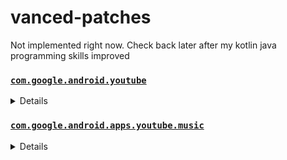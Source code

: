 # vanced-patches

Not implemented right now. Check back later after my kotlin java programming skills improved 

### [ `com.google.android.youtube`](https://play.google.com/store/apps/details?id=com.google.android.youtube)
<details>

| Patch | Description | Supported Version |
|:--------:|:--------------:|:-----------------:|
| `remove-ads` | Remove advertisement from Video and Shorts. | 18.07.33 |
| `remove-general-ads` | Remove advertisement banner on homepage. | 18.07.33 |
| `microg-support` | Ability to login Google account with Vanced microG. | 18.07.33 |
| `allow-nomicrog` | Allow YouTube Vanced to run without GMS or Vanced microG with no login function. | 18.07.33 |
| `pip` | Play videos in Picture-in-Pictures mode | 18.07.33 |
| `bg-playback` | Playback videos in background mode | 18.07.33 |
| `vanced-settings` | Vanced settings. | 18.07.33 |
| `disable-pip-shorts` | Disable Picture-in-Pictures in Shorts. (Experiment flag) | 18.07.33 |
| `branding-vanced` | Applies YouTube Vanced icon and splash background. | 18.07.33 |
| `vanced-name` | Change branding names to YouTube Vanced. | 18.07.33 |
| `ryd` | Return YouTube dislikes integration. | 18.07.33 |
| `sponsorblock` | SponsorBlock integration. | 18.07.33 |

</details>

### [ `com.google.android.apps.youtube.music`](https://play.google.com/store/apps/details?id=com.google.android.apps.youtube.music)
<details>

| Patch | Description | Supported version |
|:--------:|:--------------:|:-----------------:|
| `remove-ads` | Remove advertisement from YT Music. | all |

</details>
